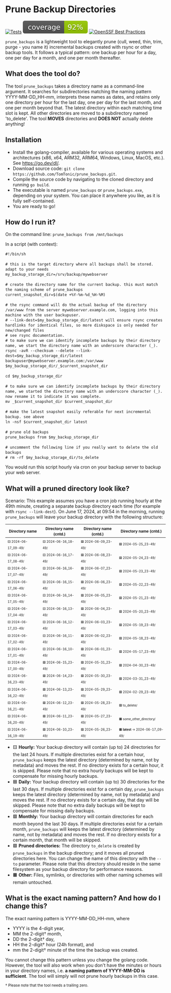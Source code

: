 # Prune Backup Directories

[![Tests](https://github.com/TomTonic/prune_backups/actions/workflows/coverage.yml/badge.svg?branch=main)](https://github.com/TomTonic/prune_backups/actions/workflows/coverage.yml)
![Coverage](https://raw.githubusercontent.com/TomTonic/prune_backups/badges/.badges/main/coverage.svg)
[![OpenSSF Best Practices](https://www.bestpractices.dev/projects/9890/badge)](https://www.bestpractices.dev/projects/9890)

`prune_backups` is a lightweight tool to elegantly prune (cull, weed, thin, trim, purge - you name it) incremental backups created with rsync or other backup tools. It follows a typical pattern: one backup per hour for a day, one per day for a month, and one per month thereafter.

## What does the tool do?

The tool `prune_backups` takes a directory name as a command-line argument. It searches for subdirectories matching the naming pattern YYYY-MM-DD_HH-mm, interprets these names as dates, and retains only one directory per hour for the last day, one per day for the last month, and one per month beyond that. The latest directory within each matching time slot is kept. All other directories are moved to a subdirectory named 'to_delete'. The tool **MOVES** directories and **DOES NOT** actually delete anything!

## Installation

* Install the golang-compiler, available for various operating systems and architectures (x86, x64, ARM32, ARM64, Windows, Linux, MacOS, etc.). See <https://go.dev/dl/>.
* Download source code: `git clone https://github.com/TomTonic/prune_backups.git`.
* Compile the source code by navigating to the cloned directory and running `go build`.
* The executable is named `prune_backups` or `prune_backups.exe`, depending on your system. You can place it anywhere you like, as it is fully self-contained.
* You are ready to go!

## How do I run it?

On the command line: `prune_backups from /mnt/backups`

In a script (with context):

```Shell
#!/bin/sh

# this is the target directory where all backups shall be stored. adapt to your needs
my_backup_storage_dir=/srv/backup/mywebserver

# create the directory name for the current backup. this must match the naming scheme of prune_backups
current_snapshot_dir=$(date +%Y-%m-%d_%H-%M)

# the rsync command will do the actual backup of the directory /var/www from the server mywebserver.example.com, logging into this machine with the user backupuser.
# --link-dest=$my_backup_storage_dir/latest will ensure rsync creates hardlinks for identical files, so more diskspace is only needed for new/changed files
# see rsync documentation.
# to make sure we can identify incomplete backups by their directory name, we start the directory name with an underscore character (_).
rsync -avR --checksum --delete --link-dest=$my_backup_storage_dir/latest backupuser@mywebserver.example.com:/var/www $my_backup_storage_dir/_$current_snapshot_dir

cd $my_backup_storage_dir

# to make sure we can identify incomplete backups by their directory name, we started the directory name with an underscore character (_). now rename it to indicate it was complete.
mv _$current_snapshot_dir $current_snapshot_dir

# make the latest snapshot easily referable for next incremental backup. see above
ln -nsf $current_snapshot_dir latest

# prune old backups
prune_backups from $my_backup_storage_dir

# uncomment the following line if you really want to delete the old backups
# rm -rf $my_backup_storage_dir/to_delete
```

You would run this script hourly via cron on your backup server to backup your web server.

## What will a pruned directory look like?

Scenario: This example assumes you have a cron job running hourly at the 49th minute, creating a separate backup directory each time (for example with `rsync --link-dest`). On June 17, 2024, at 09:54 in the morning, running `prune_backups` will leave your backup directory with the following structure:

| <small>Directory name</small>      | <small>Directory name (cntd.)</small>      | <small>Directory name (cntd.)</small>      | <small>Directory name (cntd.)</small>      |
|---------------------|---------------------|---------------------|---------------------|
| <small><small>🟨 2024-06-17_09-49/</small></small> | <small><small>🟨 2024-06-16_18-49/</small></small> | <small><small>🟦 2024-06-09_23-49/</small></small> | <small><small>🟦 2024-05-25_23-49/</small></small> |
| <small><small>🟨 2024-06-17_08-49/</small></small> | <small><small>🟨 2024-06-16_17-49/</small></small> | <small><small>🟦 2024-06-08_23-49/</small></small> | <small><small>🟦 2024-05-24_23-49/</small></small> |
| <small><small>🟨 2024-06-17_07-49/</small></small> | <small><small>🟨 2024-06-16_16-49/</small></small> | <small><small>🟦 2024-06-07_23-49/</small></small> | <small><small>🟦 2024-05-23_23-49/</small></small> |
| <small><small>🟨 2024-06-17_06-49/</small></small> | <small><small>🟨 2024-06-16_15-49/</small></small> | <small><small>🟦 2024-06-06_23-49/</small></small> | <small><small>🟦 2024-05-22_23-49/</small></small> |
| <small><small>🟨 2024-06-17_05-49/</small></small> | <small><small>🟨 2024-06-16_14-49/</small></small> | <small><small>🟦 2024-06-05_23-49/</small></small> | <small><small>🟦 2024-05-21_23-49/</small></small> |
| <small><small>🟨 2024-06-17_04-49/</small></small> | <small><small>🟨 2024-06-16_13-49/</small></small> | <small><small>🟦 2024-06-04_23-49/</small></small> | <small><small>🟦 2024-05-20_23-49/</small></small> |
| <small><small>🟨 2024-06-17_03-49/</small></small> | <small><small>🟨 2024-06-16_12-49/</small></small> | <small><small>🟦 2024-06-03_23-49/</small></small> | <small><small>🟦 2024-05-19_23-49/</small></small> |
| <small><small>🟨 2024-06-17_02-49/</small></small> | <small><small>🟨 2024-06-16_11-49/</small></small> | <small><small>🟦 2024-06-02_23-49/</small></small> | <small><small>🟦 2024-05-18_23-49/</small></small> |
| <small><small>🟨 2024-06-17_01-49/</small></small> | <small><small>🟨 2024-06-16_10-49/</small></small> | <small><small>🟦 2024-06-01_23-49/</small></small> | <small><small>🟦 2024-05-17_23-49/</small></small> |
| <small><small>🟨 2024-06-17_00-49/</small></small> | <small><small>🟦 2024-06-15_23-49/</small></small> | <small><small>🟦 2024-05-31_23-49/</small></small> | <small><small>🟩 2024-04-30_23-49/</small></small> |
| <small><small>🟨 2024-06-16_23-49/</small></small> | <small><small>🟦 2024-06-14_23-49/</small></small> | <small><small>🟦 2024-05-30_23-49/</small></small> | <small><small>🟩 2024-03-31_23-49/</small></small> |
| <small><small>🟨 2024-06-16_22-49/</small></small> | <small><small>🟦 2024-06-13_23-49/</small></small> | <small><small>🟦 2024-05-29_23-49/</small></small> | <small><small>🟩 2024-02-29_23-49/</small></small> |
| <small><small>🟨 2024-06-16_21-49/</small></small> | <small><small>🟦 2024-06-12_23-49/</small></small> | <small><small>🟦 2024-05-28_23-49/</small></small> | <small><small>🟪 to_delete/</small></small> |
| <small><small>🟨 2024-06-16_20-49/</small></small> | <small><small>🟦 2024-06-11_23-49/</small></small> | <small><small>🟦 2024-05-27_23-49/</small></small> | <small><small>🟫 some_other_directory/</small></small>|
| <small><small>🟨 2024-06-16_19-49/</small></small> | <small><small>🟦 2024-06-10_23-49/</small></small> | <small><small>🟦 2024-05-26_23-49/</small></small> | <small><small>🟫 **latest** -> 2024-06-17_09-49/</small></small>|

* 🟨 **Hourly:** Your backup directory will contain (up to) 24 directories for the last 24 hours. If multiple directories exist for a certain hour, `prune_backups` keeps the latest directory (determined by name, not by metadata) and moves the rest. If no directory exists for a certain hour, it is skipped. Please note that no extra hourly backups will be kept to compensate for missing hourly backups.
* 🟦 **Daily:** Your backup directory will contain (up to) 30 directories for the last 30 days. If multiple directories exist for a certain day, `prune_backups` keeps the latest directory (determined by name, not by metadata) and moves the rest. If no directory exists for a certain day, that day will be skipped. Please note that no extra daily backups will be kept to compensate for missing daily backups.
* 🟩 **Monthly:** Your backup directory will contain directories for each month beyond the last 30 days. If multiple directories exist for a certain month, `prune_backups` will keeps the latest directory (determined by name, not by metadata) and moves the rest. If no directory exists for a certain month, that month will be skipped.
* 🟪 **Pruned directories:** The directory `to_delete` is created by `prune_backups` in the backup directory; and it moves all pruned directories here. You can change the name of this directory with the `--to` parameter. Please note that this directory should reside in the same filesystem as your backup directory for performance reasons.
* 🟫 **Other:** Files, symlinks, or directories with other naming schemes will remain untouched.

## What is the exact naming pattern? And how do I change this?

The exact naming pattern is YYYY-MM-DD_HH-mm, where

* YYYY is the 4-digit year,
* MM the 2-digit&dagger; month,
* DD the 2-digit&dagger; day,
* HH the 2-digit&dagger; hour (24h format), and
* mm the 2-digit&dagger; minute of the time the backup was created.

You cannot change this pattern unless you change the golang code. However, the tool will also work when you don't have the minutes or hours in your directory names, i.e. **a naming pattern of YYYY-MM-DD is sufficient**. The tool will simply will not prune hourly backups in this case.

<sup>&dagger; Please note that the tool needs a trailing zero.</sup>
